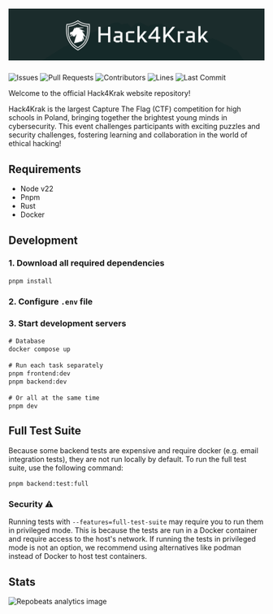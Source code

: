 # ![Hack4Krak Repository Cover](/.github/assets/banner.png)

![Issues](https://img.shields.io/github/issues-raw/Hack4Krak/Hack4KrakSite?color=f0750f&label=issues&style=for-the-badge)
![Pull Requests](https://img.shields.io/github/issues-pr-raw/Hack4Krak/Hack4KrakSite?color=f0750f&label=PRs&style=for-the-badge)
![Contributors](https://img.shields.io/github/contributors/Hack4Krak/Hack4KrakSite?color=f0750f&label=contributors&style=for-the-badge)
![Lines](https://img.shields.io/endpoint?url=https://ghloc.vercel.app/api/Hack4Krak/Hack4KrakSite/badge?style=flat&logoColor=white&color=f0750f&style=for-the-badge)
![Last Commit](https://img.shields.io/github/last-commit/Hack4Krak/Hack4KrakSite?color=f0750f&label=last%20commit&style=for-the-badge)

Welcome to the official Hack4Krak website repository!

Hack4Krak is the largest Capture The Flag (CTF) competition for high schools in Poland, bringing together the brightest young minds in cybersecurity. This event challenges participants with exciting puzzles and security challenges, fostering learning and collaboration in the world of ethical hacking!

## Requirements
- Node v22
- Pnpm
- Rust
- Docker

## Development

### 1. Download all required dependencies
```shell
pnpm install
```

### 2. Configure `.env` file

### 3. Start development servers

```shell
# Database
docker compose up

# Run each task separately
pnpm frontend:dev
pnpm backend:dev

# Or all at the same time
pnpm dev
```
## Full Test Suite

Because some backend tests are expensive and require docker (e.g. email integration tests), they are not run locally by default. To run the full test suite, use the following command:

```shell
pnpm backend:test:full
```

### Security ⚠️

Running tests with `--features=full-test-suite` may require you to run them in privileged mode. This is because the tests are run in a Docker container and require access to the host's network. If running the tests in privileged mode is not an option, we recommend using alternatives like podman instead of Docker to host test containers.


## Stats

![Repobeats analytics image](https://repobeats.axiom.co/api/embed/b2a0612285a5cfef1231975dc94e601dc5f0b983.svg "Repobeats analytics image")

